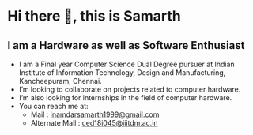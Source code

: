 #  Hi there 👋, this is Samarth
## I am a Hardware as well as Software Enthusiast

- I am a Final year Computer Science Dual Degree pursuer at Indian Institute of Information Technology, Design and Manufacturing, Kancheepuram, Chennai.
- I’m looking to collaborate on projects related to computer hardware.
- I’m also looking for internships in the field of computer hardware.
- You can reach me at:
  - Mail : inamdarsamarth1999@gmail.com
  - Alternate Mail : ced18i045@iiitdm.ac.in
